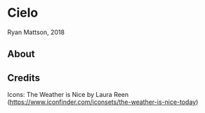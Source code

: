 # Cielo
Ryan Mattson, 2018

## About

## Credits
Icons: The Weather is Nice by Laura Reen (https://www.iconfinder.com/iconsets/the-weather-is-nice-today)